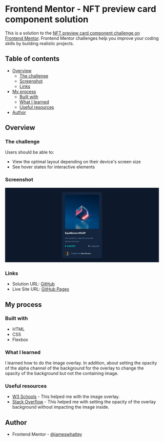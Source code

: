 # Frontend Mentor - NFT preview card component solution

This is a solution to the [NFT preview card component challenge on Frontend Mentor](https://www.frontendmentor.io/challenges/nft-preview-card-component-SbdUL_w0U). Frontend Mentor challenges help you improve your coding skills by building realistic projects. 

## Table of contents

- [Overview](#overview)
  - [The challenge](#the-challenge)
  - [Screenshot](#screenshot)
  - [Links](#links)
- [My process](#my-process)
  - [Built with](#built-with)
  - [What I learned](#what-i-learned)
  - [Useful resources](#useful-resources)
- [Author](#author)

## Overview

### The challenge

Users should be able to:

- View the optimal layout depending on their device's screen size
- See hover states for interactive elements

### Screenshot

!['screenshot.png'](./images/screenshot.png)

### Links

- Solution URL: [GitHub](https://github.com/jameswhatley/nft-preview-card-component)
- Live Site URL: [GitHub Pages](https://jameswhatley.github.io/nft-preview-card-component/)

## My process

### Built with

- HTML
- CSS 
- Flexbox

### What I learned

I learned how to do the image overlay. In addition, about setting the opacity of the alpha channel of the background for the overlay to change the opacity of the background but not the containing image.

### Useful resources

- [W3 Schools](https://www.w3schools.com/howto/howto_css_image_overlay.asp) - This helped me with the image overlay.
- [Stack Overflow](https://stackoverflow.com/questions/15449280/making-text-background-transparent-but-not-text-itself) - This helped me with setting the opacity of the overlay background without impacting the image inside.

## Author

- Frontend Mentor - [@jameswhatley](https://www.frontendmentor.io/profile/jameswhatley)
